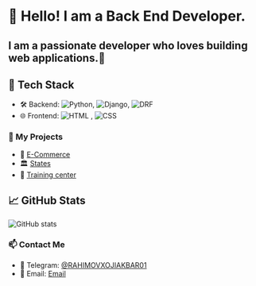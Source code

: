 # 👋 Hello! I am a Back End Developer.
## I am a passionate developer who loves building web applications.🚀
## 🔧 Tech Stack
- 🛠 Backend: ![Python](https://img.shields.io/badge/Python-3776AB?style=for-the-badge&logo=python&logoColor=white), ![Django](https://img.shields.io/badge/Django-092E20?style=for-the-badge&logo=django&logoColor=white), ![DRF](https://img.shields.io/badge/Django%20Rest%20Framework-092E20?style=for-the-badge&logo=django&logoColor=white)
- 🌐 Frontend: ![HTML](https://img.shields.io/badge/HTML5-E34F26?style=for-the-badge&logo=html5&logoColor=white)
, ![CSS](https://img.shields.io/badge/CSS3-1572B6?style=for-the-badge&logo=css3&logoColor=white)
  


### 🌟 My Projects
- 🛒 [E-Commerce](https://github.com/RahimovXojiakbar/Small-Market)
- 🏛️ [States](https://github.com/RahimovXojiakbar/States)
- 📑 [Training center](https://github.com/RahimovXojiakbar/ENG-Oquv-markaz)


## 📈 GitHub Stats
![GitHub stats](https://github-readme-stats.vercel.app/api?username=RahimovXojiakbar&show_icons=true&theme=radical)


### 📫 Contact Me
- 💬 Telegram: [@RAHIMOVXOJIAKBAR01](https://t.me/RAHIMOVXOJIAKBAR01)  
- 📧 Email: [Email](emailto.rahimovxojiakbar69@gmail.com)










  
   
